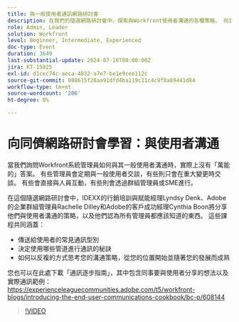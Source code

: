 ```yaml
---
title: 與一般使用者通訊網路研討會
description: 在我們的隨選網路研討會中，探索與Workfront使用者溝通的各種策略。 向IDEXX、Adobe和Adobe Workfront專家學習有效管道、通訊型別，以及迭代開發您策略的相關資訊。
role: Admin, Leader
solution: Workfront
level: Beginner, Intermediate, Experienced
doc-type: Event
duration: 3649
last-substantial-update: 2024-07-16T00:00:00Z
jira: KT-15825
exl-id: d1cec74c-aeca-4832-a7e7-be1e9cee112c
source-git-commit: 088615f28aa91dfd4ba119c11c4c9f8a89441d84
workflow-type: tm+mt
source-wordcount: '206'
ht-degree: 0%

---
```


# 向同儕網路研討會學習：與使用者溝通

當我們詢問Workfront系統管理員如何與其一般使用者溝通時，實際上沒有「萬能的」答案。 有些管理員會定期與一般使用者交談，有些則只會在重大變更時交談。 有些會直接與人員互動，有些則會透過群組管理員或SME進行。

在這個隨選網路研討會中，IDEXX的行銷培訓與賦能經理Lyndsy Denk、Adobe的企業群組管理員Rachelle Dilley和Adobe的客戶成功經理Cynthia Boon將分享他們與使用者溝通的策略，以及他們認為所有管理員都應該知道的東西。 這些課程共同涵蓋：

* 傳送給使用者的常見通訊型別
* 決定使用哪些管道進行通訊的秘訣
* 如何以反複的方式思考您的溝通策略，從您的位置開始並隨著您的發展而成熟

您也可以在此處下載「通訊逐步指南」，其中包含同事要與使用者分享的想法以及實際通訊範例： https://experienceleaguecommunities.adobe.com/t5/workfront-blogs/introducing-the-end-user-communications-cookbook/bc-p/608144

>[!VIDEO](https://video.tv.adobe.com/v/3431019/?learn=on)
